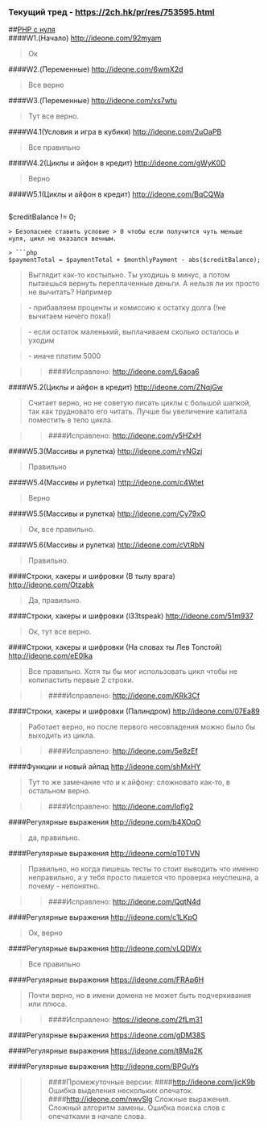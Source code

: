 ### Текущий тред - https://2ch.hk/pr/res/753595.html
##<a href="http://archive-ipq-co.narod.ru">PHP с нуля</a>  
####W1.(Начало) http://ideone.com/92myam

> Ок

####W2.(Переменные) http://ideone.com/6wmX2d
 
> Все верно

####W3.(Переменные) http://ideone.com/xs7wtu
 
> Тут все верно.

####W4.1(Условия и игра в кубики) http://ideone.com/2uOaPB
 
> Все правильно

####W4.2(Циклы и айфон в кредит) http://ideone.com/gWyK0D
 
> Верно

####W5.1(Циклы и айфон в кредит) http://ideone.com/BqCQWa

> ```php 
$creditBalance != 0;
```
> Безопаснее ставить условие > 0 чтобы если получится чуть меньше нуля, цикл не оказался вечным.

> ```php 
$paymentTotal = $paymentTotal + $monthlyPayment - abs($creditBalance);
```
> Выглядит как-то костыльно. Ты уходишь в минус, а потом пытаешься вернуть переплаченные деньги. А нельзя ли их просто не вычитать? Например 

> \- прибавляем проценты и комиссию к остатку долга (!не вычитаем ничего пока!) 

> \- если остаток маленький, выплачиваем сколько осталось и уходим 

> \- иначе платим 5000

>> ####Исправлено: http://ideone.com/L6aoa6

####W5.2(Циклы и айфон в кредит) http://ideone.com/ZNqjGw

> Считает верно, но не советую писать циклы с большой шапкой, так как трудновато его читать. Лучше бы увеличение капитала поместить в тело цикла.

>> ####Исправлено: http://ideone.com/v5HZxH

####W5.3(Массивы и рулетка) http://ideone.com/ryNGzj

> Правильно

####W5.4(Массивы и рулетка) http://ideone.com/c4Wtet

> Верно

####W5.5(Массивы и рулетка) http://ideone.com/Cy79xO

> Ок, все правильно. 

####W5.6(Массивы и рулетка) http://ideone.com/cVtRbN

> Правильно.

####Строки, хакеры и шифровки (В тылу врага) http://ideone.com/Otzabk

> Да, правильно.

####Строки, хакеры и шифровки (l33tspeak) http://ideone.com/51m937 

> Ок, тут все верно.

####Строки, хакеры и шифровки (На словах ты Лев Толстой) http://ideone.com/eE0lka

> Все правильно. Хотя ты бы мог использовать цикл чтобы не копипастить первые 2 строки.

>> ####Исправлено: http://ideone.com/KRk3Cf

####Строки, хакеры и шифровки (Палиндром) http://ideone.com/07Ea89

> Работает верно, но после первого несовпадения можно было бы выходить из цикла.

>> ####Исправлено: http://ideone.com/5e8zEf

####Функции и новый айпад http://ideone.com/shMxHY

> Тут то же замечание что и к айфону: сложновато как-то, в остальном верно.

>> ####Исправлено: http://ideone.com/Ioflg2

####Регулярные выражения http://ideone.com/b4XOqO

> да, правильно.

####Регулярные выражения http://ideone.com/qT0TVN

> Правильно, но когда пишешь тесты то стоит выводить что именно неправильно, а у тебя просто пишется что проверка неуспешна, а почему - непонятно.

>> ####Исправлено: http://ideone.com/QqtN4d

####Регулярные выражения  http://ideone.com/c1LKpO

> Ок, верно

####Регулярные выражения  http://ideone.com/vLQDWx

> Все правильно

####Регулярные выражения  https://ideone.com/FRAp6H

> Почти верно, но в имени домена не может быть подчеркивания или плюса.

>> ####Исправлено: https://ideone.com/2fLm31

####Регулярные выражения  https://ideone.com/gDM38S

####Регулярные выражения  https://ideone.com/t8Mq2K

####Регулярные выражения http://ideone.com/BPGuYs
>> ####Промежуточные версии: 
>> ####http://ideone.com/jicK9b
>> Ошибка выделения нескольких опечаток.
>> ####http://ideone.com/nwvSlg
>> Сложные выражения. Сложный алгоритм замены. Ошибка поиска слов с опечатками в начале слова.
